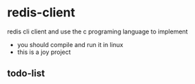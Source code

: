 # redis-client
redis cli client and use the c programing language to implement
- you should compile and run it in linux
- this is a joy project

## todo-list
